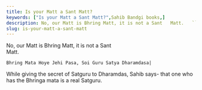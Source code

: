 ```yaml
---
title: Is your Matt a Sant Matt?
keywords: ["Is your Matt a Sant Matt?",Sahib Bandgi books,]
description: No, our Matt is Bhring Matt, it is not a Sant   Matt.   ```text   Bhring Mata Hoye Jehi Pasa, Soi Guru Satya Dharamdasa|   ```   While giving the secret of
slug: is-your-matt-a-sant-matt
---
```


No, our Matt is Bhring Matt, it is not a Sant  
Matt.  
```text  
Bhring Mata Hoye Jehi Pasa, Soi Guru Satya Dharamdasa|  
```  
While giving the secret of Satguru to Dharamdas, Sahib says- that one who has the Bhringa mata is a real Satguru.  



  
